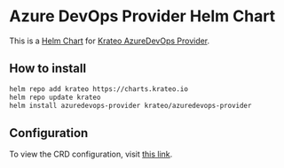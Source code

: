 # Azure DevOps Provider Helm Chart

This is a [Helm Chart](https://helm.sh/docs/topics/charts/) for [Krateo AzureDevOps Provider](https://github.com/krateoplatformops/azuredevops-provider).

## How to install

```sh
helm repo add krateo https://charts.krateo.io
helm repo update krateo
helm install azuredevops-provider krateo/azuredevops-provider
```

## Configuration

To view the CRD configuration, visit [this link](https://doc.crds.dev/github.com/krateoplatformops/azuredevops-provider-chart).